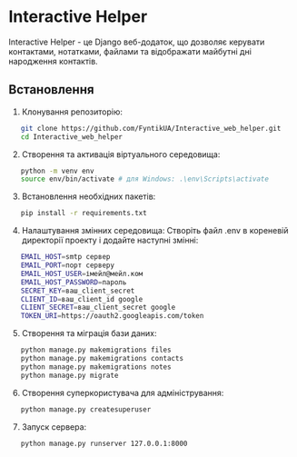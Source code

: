 # Interactive Helper

Interactive Helper - це Django веб-додаток, що дозволяє керувати контактами, нотатками, файлами та відображати майбутні дні народження контактів.

## Встановлення

1. Клонування репозиторію:
```bash
   git clone https://github.com/FyntikUA/Interactive_web_helper.git
   cd Interactive_web_helper
```

2. Створення та активація віртуального середовища:
```bash
   python -m venv env
   source env/bin/activate # для Windows: .\env\Scripts\activate
```

3. Встановлення необхідних пакетів:
```bash
   pip install -r requirements.txt
```

4. Налаштування змінних середовища:
Створіть файл .env в кореневій директорії проекту і додайте наступні змінні:
```bash
   EMAIL_HOST=smtp сервер
   EMAIL_PORT=порт серверу
   EMAIL_HOST_USER=імейл@мейл.ком
   EMAIL_HOST_PASSWORD=пароль
   SECRET_KEY=ваш_client_secret
   CLIENT_ID=ваш_client_id google
   CLIENT_SECRET=ваш_client_secret google
   TOKEN_URI=https://oauth2.googleapis.com/token
```

5. Створення та міграція бази даних:
```bash
   python manage.py makemigrations files
   python manage.py makemigrations contacts
   python manage.py makemigrations notes
   python manage.py migrate
```

6. Створення суперкористувача для адміністрування:
```bash
   python manage.py createsuperuser
```

7. Запуск сервера:
```bash
   python manage.py runserver 127.0.0.1:8000
```
